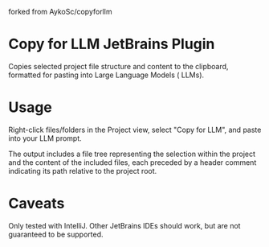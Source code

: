 forked from AykoSc/copyforllm

# Copy for LLM JetBrains Plugin

Copies selected project file structure and content to the clipboard, formatted for pasting into Large Language Models (
LLMs).

# Usage

Right-click files/folders in the Project view, select "Copy for LLM", and paste into your LLM prompt.

The output includes a file tree representing the selection within the project and the content of the included files,
each preceded by a header comment indicating its path relative to the project root.

# Caveats

Only tested with IntelliJ. Other JetBrains IDEs should work, but are not guaranteed to be supported.
